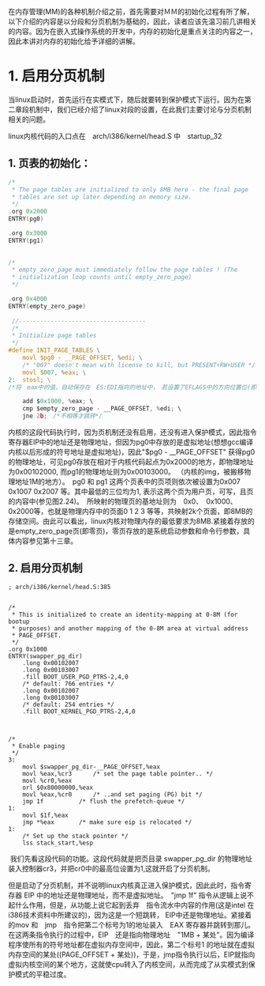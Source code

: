 在内存管理(MM)的各种机制介绍之前，首先需要对ＭＭ的初始化过程有所了解，以下介绍的内容是以分段和分页机制为基础的，因此，读者应该先温习前几讲相关的内容。因为在嵌入式操作系统的开发中，内存的初始化是重点关注的内容之一，因此本讲对内存的初始化给予详细的讲解。

# 1. 启用分页机制

当linux启动时，首先运行在实模式下，随后就要转到保护模式下运行。因为在第二章段机制中，我们已经介绍了linux对段的设置，在此我们主要讨论与分页机制相关的问题。

linux内核代码的入口点在　arch/i386/kernel/head.S 中　startup_32

## 1. 页表的初始化：

```c
/*
 * The page tables are initialized to only 8MB here - the final page
 * tables are set up later depending on memory size.
 */
.org 0x2000
ENTRY(pg0)                                                                                                                                            

.org 0x3000
ENTRY(pg1)
    
    
/*
 * empty_zero_page must immediately follow the page tables ! (The
 * initialization loop counts until empty_zero_page)                                                                                                  
 */

.org 0x4000
ENTRY(empty_zero_page)   
    
 //------------------------------------
 /*
 * Initialize page tables
 */
#define INIT_PAGE_TABLES \
    movl $pg0 - __PAGE_OFFSET, %edi; \
    /* "007" doesn't mean with license to kill, but PRESENT+RW+USER */ \
    movl $007, %eax; \
2:  stosl; \ 
/*将　eax中的值，自动保存在　ES:EDI指向的地址中，　若设置了EFLAGS中的方向位置位(即在STOSL指令前使用STD指令)则EDI自减4，否则(使用CLD指令)EDI自增4；*/

    add $0x1000, %eax; \
    cmp $empty_zero_page - __PAGE_OFFSET, %edi; \
    jne 2b;　/*不相等才跳转*/
```

内核的这段代码执行时，因为页机制还没有启用，还没有进入保护模式，因此指令寄存器EIP中的地址还是物理地址，但因为pg0中存放的是虚拟地址(想想gcc编译内核以后形成的符号地址是虚拟地址)，因此"$pg0 - __PAGE_OFFSET" 获得pg0的物理地址，可见pg0存放在相对于内核代码起点为0x2000的地方，即物理地址为0x00102000, 而pg1的物理地址则为0x00103000。 （内核的img，被搬移物理地址1M的地方）。　pg0 和 pg1 这两个页表中的页项则依次被设置为0x007 0x1007 0x2007 等。其中最低的三位均为1, 表示这两个页为用户页，可写，且页的内容中(参见图2.24)。　所映射的物理页的基地址则为　0x0、　0x1000、　0x2000等，也就是物理内存中的页面0 1 2 3 等等，共映射2k个页面，即8MB的存储空间。由此可以看出，linux内核对物理内存的最低要求为8MB.紧接着存放的是empty_zero_page页(即零页)，零页存放的是系统启动参数和命令行参数，具体内容参见第十三章。

## 2. 启用分页机制

```assembly
; arch/i386/kernel/head.S:385


/*
 * This is initialized to create an identity-mapping at 0-8M (for bootup
 * purposes) and another mapping of the 0-8M area at virtual address
 * PAGE_OFFSET.
 */
.org 0x1000
ENTRY(swapper_pg_dir)                                                                                                                                                                                              
    .long 0x00102007
    .long 0x00103007
    .fill BOOT_USER_PGD_PTRS-2,4,0
    /* default: 766 entries */
    .long 0x00102007
    .long 0x00103007
    /* default: 254 entries */
    .fill BOOT_KERNEL_PGD_PTRS-2,4,0



/*
 * Enable paging
 */
3:
    movl $swapper_pg_dir-__PAGE_OFFSET,%eax
    movl %eax,%cr3      /* set the page table pointer.. */
    movl %cr0,%eax
    orl $0x80000000,%eax
    movl %eax,%cr0      /* ..and set paging (PG) bit */
    jmp 1f          /* flush the prefetch-queue */
1:
    movl $1f,%eax
    jmp *%eax       /* make sure eip is relocated */
1:
    /* Set up the stack pointer */
    lss stack_start,%esp

```

​	我们先看这段代码的功能。这段代码就是把页目录 swapper_pg_dir 的物理地址装入控制器cr3，并把cr0中的最高位设置为1,这就开启了分页机制。

​	但是启动了分页机制，并不说明linux内核真正进入保护模式，因此此时，指令寄存器 EIP 中的地址还是物理地址，而不是虚拟地址。　"jmp 1f" 指令从逻辑上说不起什么作用，但是，从功能上说它起到丢弃　指令流水中内容的作用(这是intel 在i386技术资料中所建议的)，因为这是一个短跳转， EIP中还是物理地址。紧接着的mov 和　jmp　指令把第二个标号为1的地址装入　EAX 寄存器并跳转到那儿。在这两条指令执行的过程中，EIP　还是指向物理地址　"1MB + 某处"。因为编译程序使所有的符号地址都在虚拟内存空间中，因此，第二个标号1 的地址就在虚拟内存空间的某处((PAGE_OFFSET + 某处))，于是，jmp指令执行以后，EIP就指向虚拟内核空间的某个地方，这就使cpu转入了内核空间，从而完成了从实模式到保护模式的平稳过度。